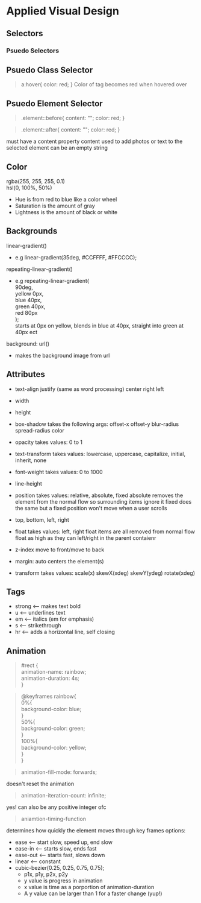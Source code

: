 # Applied Visual Design

## Selectors

### Psuedo Selectors

## Psuedo Class Selector
>a:hover{
  color: red;
}
Color of tag becomes red when hovered over

## Psuedo Element Selector
>.element::before{
  content: "";
  color: red;
}

>.element::after{
  content: "";
  color: red;
}

must have a content property
content used to add photos or text to the selected element
can be an empty string

## Color
rgba(255, 255, 255, 0.1)  
hsl(0, 100%, 50%)  
* Hue is from red to blue like a color wheel  
* Saturation is the amount of gray  
* Lightness is the amount of black or white  


## Backgrounds
linear-gradient()  
* e.g linear-gradient(35deg, #CCFFFF, #FFCCCC);

repeating-linear-gradient()
* e.g 
repeating-linear-gradient(  
      		90deg,  
      		yellow 0px,  
      		blue 40px,  
      		green 40px,  
      		red 80px  
    	    );  
	starts at 0px on yellow, blends in blue at 40px, straight into green at 40px ect

background: url()
* makes the background image from url

## Attributes
* text-align
	justify (same as word processing)
	center
	right
	left

* width
* height
* box-shadow
	takes the following args:
	offset-x offset-y blur-radius spread-radius color
* opacity
	takes values:
	0 to 1
* text-transform
	takes values:
	lowercase, uppercase, capitalize, initial, inherit, none
* font-weight
	takes values:
	0 to 1000
* line-height
* position
	takes values:
	relative, absolute, fixed
		absolute removes the element from the normal flow so surrounding items ignore it
		fixed does the same but a fixed position won't move when a user scrolls
* top, bottom, left, right
* float
	takes values:
	left, right
	float items are all removed from normal flow
	float as high as they can left/right in the parent contaienr
* z-index
	move to front/move to back
* margin: auto
	centers the element(s)
* transform
	takes values:
	scale(x)
	skewX(xdeg)
	skewY(ydeg)
	rotate(xdeg)
	

## Tags
* strong 	<-- makes text bold
* u 		<-- underlines text
* em		<-- italics (em for emphasis)
* s		<-- strikethrough
* hr		<-- adds a horizontal line, self closing

## Animation
>#rect {  
    animation-name: rainbow;  
    animation-duration: 4s;  
  }  
  
>@keyframes rainbow{  
    0%{  
      background-color: blue;  
    }  
    50%{  
      background-color: green;  
    }  
    100%{  
      background-color: yellow;  
    }  
  }  

> animation-fill-mode: forwards;

doesn't reset the animation

> animation-iteration-count: infinite;

yes! can also be any positive integer ofc

> aniamtion-timing-function

determines how quickly the element moves through key frames
options:
* ease		<-- start slow, speed up, end slow
* ease-in		<-- starts slow, ends fast
* ease-out	<-- starts fast, slows down
* linear		<-- constant 
* cubic-bezier(0.25, 0.25, 0.75, 0.75);
	* p1x, p1y, p2x, p2y
	* y value is progress in animation
	* x value is time as a porportion of animation-duration
	* A y value can be larger than 1 for a faster change (yup!)